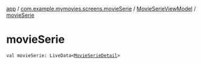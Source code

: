 [app](../../index.md) / [com.example.mymovies.screens.movieSerie](../index.md) / [MovieSerieViewModel](index.md) / [movieSerie](./movie-serie.md)

# movieSerie

`val movieSerie: LiveData<`[`MovieSerieDetail`](../../com.example.mymovies.models/-movie-serie-detail/index.md)`>`